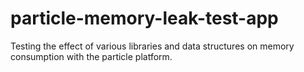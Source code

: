 # particle-memory-leak-test-app
Testing the effect of various libraries and data structures on memory consumption with the particle platform.
